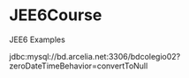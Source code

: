 # JEE6Course
JEE6 Examples

jdbc:mysql://bd.arcelia.net:3306/bdcolegio02?zeroDateTimeBehavior=convertToNull
